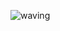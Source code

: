 ![waving](https://capsule-render.vercel.app/api?type=waving&height=200&text=Hey!&fontAlign=80&fontAlignY=40&color=merko)

<!--
**george-lamprinos/george-lamprinos** is a ✨ _special_ ✨ repository because its `README.md` (this file) appears on your GitHub profile.

Here are some ideas to get you started:

- 🔭 I’m currently working on ...
- 🌱 I’m currently learning ...
- 👯 I’m looking to collaborate on ...
- 🤔 I’m looking for help with ...
- 💬 Ask me about ...
- 📫 How to reach me: ...
- 😄 Pronouns: ...
- ⚡ Fun fact: ...
-->
